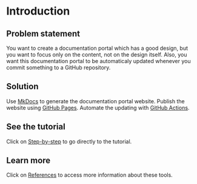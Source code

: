 # Introduction

## Problem statement
You want to create a documentation portal which has a good design, but you want to focus only on the content, not on the design itself.
Also, you want this documentation portal to be automaticaly updated whenever you commit something to a GitHub repository.

## Solution
Use [MkDocs](https://www.mkdocs.org) to generate the documentation portal website. Publish the website using [GitHub Pages](https://docs.github.com/en/pages/getting-started-with-github-pages/creating-a-github-pages-site). Automate the updating with [GitHub Actions](https://docs.github.com/en/actions/quickstart).

## See the tutorial
Click on [Step-by-step](./step-by-step.md) to go directly to the tutorial.

## Learn more
Click on [References](./references.md) to access more information about these tools.